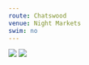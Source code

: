 ```yaml
---
route: Chatswood
venue: Night Markets
swim: no
---
```


<!-- content goes here, uses markdown -->

<!-- images will automatically be shown, if put in images/ttt/. must match the date of the ride, in format YYYY-MM-DD. can be jpg or png -->

![](../images/ttt/2024-02-15.png)
![](../images/ttt/2024-02-15.jpg)
